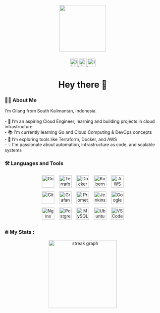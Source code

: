 <div align="center">
  <img height="150" src="https://media.giphy.com/media/v1.Y2lkPTc5MGI3NjExZjNsYTU5eXd5Mm12Z3oxMTY0bmxuamdyZmZwZ2htdWgyZ3plcGlueSZlcD12MV9naWZzX3NlYXJjaCZjdD1n/IHkILvQZ94BxMdBHp0/giphy.gif"  />
</div>

###

<div align="center">
  <a href="https://linkedin.com/in/gilang-swandaru" target="_blank">
    <img src="https://img.shields.io/static/v1?message=LinkedIn&logo=linkedin&label=&color=0077B5&logoColor=white&labelColor=&style=for-the-badge" height="25" alt="linkedin logo" />
  </a>
  <a href="https://discord.com/users/gilangswandaru" target="_blank">
    <img src="https://img.shields.io/static/v1?message=Discord&logo=discord&label=&color=7289DA&logoColor=white&labelColor=&style=for-the-badge" height="25" alt="discord logo" />
  </a>
  <a href="https://www.instagram.com/namaku_gilangg/" target="_blank">
    <img src="https://img.shields.io/static/v1?message=Instagram&logo=instagram&label=&color=E4405F&logoColor=white&labelColor=&style=for-the-badge" height="25" alt="instagram logo" />
  </a>
</div>

###

<h1 align="center">Hey there 👋</h1>

###

<h3 align="left">👨‍💻 About Me</h3>

<p align="left">
I'm Gilang from South Kalimantan, Indonesia.<br><br>
- 🔭 I’m an aspiring Cloud Engineer, learning and building projects in cloud infrastructure<br>
- 📚 I'm currently learning Go and Cloud Computing & DevOps concepts<br>
- 🌱 I’m exploring tools like Terraform, Docker, and AWS<br>
- 💡 I'm passionate about automation, infrastructure as code, and scalable systems
</p>

###

<h3 align="left">🛠 Languages and Tools</h3>

<div align="center">
  <img src="https://cdn.jsdelivr.net/gh/devicons/devicon/icons/go/go-original-wordmark.svg" height="40" alt="Go" style="margin: 6px;" />
  <img src="https://cdn.jsdelivr.net/gh/devicons/devicon/icons/terraform/terraform-original.svg" height="40" alt="Terraform" style="margin: 6px;" />
  <img src="https://cdn.jsdelivr.net/gh/devicons/devicon/icons/docker/docker-plain-wordmark.svg" height="40" alt="Docker" style="margin: 6px;" />
  <img src="https://cdn.jsdelivr.net/gh/devicons/devicon/icons/kubernetes/kubernetes-plain.svg" height="40" alt="Kubernetes" style="margin: 6px;" />
  <img src="https://cdn.jsdelivr.net/gh/devicons/devicon/icons/amazonwebservices/amazonwebservices-line-wordmark.svg" height="40" alt="AWS" style="margin: 6px;" />
  <br />
  <img src="https://cdn.jsdelivr.net/gh/devicons/devicon/icons/git/git-original.svg" height="40" alt="Git" style="margin: 6px;" />
  <img src="https://cdn.jsdelivr.net/gh/devicons/devicon/icons/grafana/grafana-original.svg" height="40" alt="Grafana" style="margin: 6px;" />
  <img src="https://cdn.jsdelivr.net/gh/devicons/devicon/icons/prometheus/prometheus-original.svg" height="40" alt="Prometheus" style="margin: 6px;" />
  <img src="https://cdn.jsdelivr.net/gh/devicons/devicon/icons/jenkins/jenkins-line.svg" height="40" alt="Jenkins" style="margin: 6px;" />
  <img src="https://cdn.jsdelivr.net/gh/devicons/devicon/icons/googlecloud/googlecloud-original.svg" height="40" alt="Google Cloud" style="margin: 6px;" />
  <br />
  <img src="https://cdn.jsdelivr.net/gh/devicons/devicon/icons/nginx/nginx-original.svg" height="40" alt="Nginx" style="margin: 6px;" />
  <img src="https://cdn.jsdelivr.net/gh/devicons/devicon/icons/postgresql/postgresql-original.svg" height="40" alt="PostgreSQL" style="margin: 6px;" />
  <img src="https://cdn.jsdelivr.net/gh/devicons/devicon/icons/mysql/mysql-original.svg" height="40" alt="MySQL" style="margin: 6px;" />
  <img src="https://cdn.jsdelivr.net/gh/devicons/devicon/icons/ubuntu/ubuntu-plain.svg" height="40" alt="Ubuntu" style="margin: 6px;" />
  <img src="https://cdn.jsdelivr.net/gh/devicons/devicon/icons/vscode/vscode-original.svg" height="40" alt="VS Code" style="margin: 6px;" />
</div>

###

<h3 align="left">🔥 My Stats :</h3>

<div align="center">
  <img src="https://streak-stats.demolab.com?user=glng-swndru&locale=en&mode=daily&theme=dark&hide_border=false&border_radius=5&order=3" height="220" alt="streak graph" />
</div>
